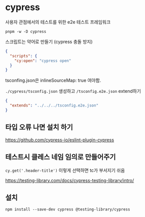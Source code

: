# cypress

사용자 관점에서의 테스트를 위한 e2e 테스트 프레임워크

`pnpm -w -D cypress`

스크립트는 약어로 만들기 (cypress 충돌 방지)

```json
{
  "scripts": {
    "cy:open": "cypress open"
  }
}
```

tsconfing.json은 inlineSourceMap: true 여야함.

`./cypress/tsconfig.json` 생성하고 `/tsconfig.e2e.json` extend하기

```json
{
  "extends": "../../../tsconfig.e2e.json"
}
```

## 타입 오류 나면 설치 하기

https://github.com/cypress-io/eslint-plugin-cypress

## 테스트시 클레스 네임 임의로 만들어주기

`cy.get('.header-title')` 이렇게 선택하면 tc가 부서지기 쉬움

https://testing-library.com/docs/cypress-testing-library/intro/

## 설치

`npm install --save-dev cypress @testing-library/cypress`
